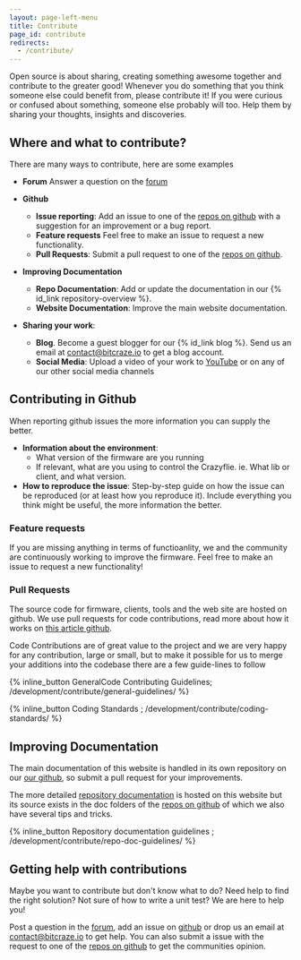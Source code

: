 ```yaml
---
layout: page-left-menu
title: Contribute
page_id: contribute
redirects:
  - /contribute/
---
```


Open source is about sharing, creating something awesome together and contribute
to the greater good! Whenever you do something that you think someone else could
benefit from, please contribute it! If you were curious or confused about something,
someone else probably will too. Help them by sharing your thoughts, insights and
discoveries.

## Where and what to contribute?

There are many ways to contribute, here are some examples

* **Forum** Answer a question on the [forum](//forum.bitcraze.io)
* **Github** 
  * **Issue reporting**: Add an issue to one of the [repos on github](https://github.com/bitcraze) with a
  suggestion for an improvement or a bug report.
  * **Feature requests**  Feel free to make an issue to request a new functionality.
  * **Pull Requests**: Submit a pull request to one of the [repos on github](https://github.com/bitcraze).

* **Improving Documentation**
  * **Repo Documentation**: Add or update the documentation in our {% id_link repository-overview %}.
  * **Website Documentation**: Improve the main website documentation. 
* **Sharing your work**:
  * **Blog**. Become a guest blogger for our {% id_link blog %}. Send us an email at contact@bitcraze.io to get a blog account.
  * **Social Media**: Upload a video of your work to [YouTube](https://www.youtube.com/) or on any of our other social media channels

## Contributing in Github

When reporting github issues the more information you can supply the better.

* **Information about the environment**:
  * What version of the firmware are you running
  * If relevant, what are you using to control the Crazyflie. ie. What lib or client, and what version.
* **How to reproduce the issue**: Step-by-step guide on how the issue can be reproduced (or at least how you reproduce it). Include everything you think might be useful, the more information the better.

### Feature requests
If you are missing anything in terms of functioanlity, we and the community are continuously working to improve the firmware. Feel free to make an issue to request a new functionality!


### Pull Requests 
The source code for firmware, clients, tools and the web site are hosted on github.
We use pull requests for code contributions, read more about how it works on
[this article github](https://help.github.com/articles/about-pull-requests/).

Code Contributions are of great value to the project and we are very happy for any contribution, large or small,
but to make it possible for us to merge your additions into the codebase there are a few guide-lines to follow

 {% inline_button GeneralCode  Contributing Guidelines; /development/contribute/general-guidelines/ %}

 {% inline_button Coding Standards ; /development/contribute/coding-standards/ %}

## Improving Documentation

The main documentation of this website is handled in its own repository on our [our github](https://github.com/bitcraze/bitcraze-website), so submit a pull request for your improvements.

The more detailed [repository documentation](/documentation/repository/) is hosted on this website but its source exists in the doc folders of the [repos on github](https://github.com/bitcraze) of which we also have several tips and tricks. 

 {% inline_button Repository documentation guidelines ; /development/contribute/repo-doc-guidelines/ %}


## Getting help with contributions

Maybe you want to contribute but don't know what to do? Need help
to find the right solution? Not sure of how to write a unit test?
We are here to help you!

Post a question in the [forum](//forum.bitcraze.io), add an issue on
[github](https://github.com/bitcraze) or drop us an email at
contact@bitcraze.io to get help.
You can also submit a issue with the request to one of the [repos on github](https://github.com/bitcraze) to get the communities opinion.

